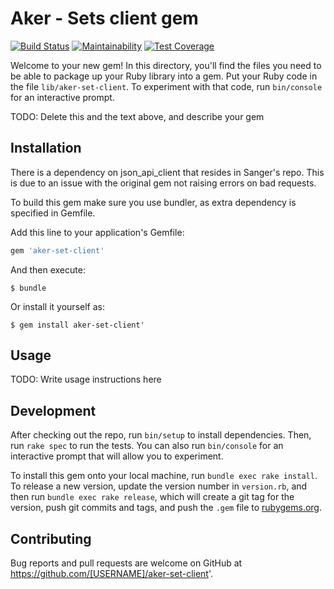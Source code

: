 # Aker - Sets client gem

[![Build Status](https://travis-ci.org/sanger/aker-sets-client-gem.svg?branch=master)](https://travis-ci.org/sanger/aker-sets-client-gem)
[![Maintainability](https://api.codeclimate.com/v1/badges/569cedb328b1c9198381/maintainability)](https://codeclimate.com/github/sanger/aker-sets-client-gem/maintainability)
[![Test Coverage](https://api.codeclimate.com/v1/badges/569cedb328b1c9198381/test_coverage)](https://codeclimate.com/github/sanger/aker-sets-client-gem/test_coverage)

Welcome to your new gem! In this directory, you'll find the files you need to be able to package up your Ruby library into a gem. Put your Ruby code in the file `lib/aker-set-client`. To experiment with that code, run `bin/console` for an interactive prompt.

TODO: Delete this and the text above, and describe your gem

## Installation

There is a dependency on json_api_client that resides in Sanger's repo. This is due to an issue with the original gem not raising errors on bad requests.

To build this gem make sure you use bundler, as extra dependency is specified in Gemfile.

Add this line to your application's Gemfile:

```ruby
gem 'aker-set-client'
```

And then execute:

    $ bundle

Or install it yourself as:

    $ gem install aker-set-client'

## Usage

TODO: Write usage instructions here

## Development

After checking out the repo, run `bin/setup` to install dependencies. Then, run `rake spec` to run the tests. You can also run `bin/console` for an interactive prompt that will allow you to experiment.

To install this gem onto your local machine, run `bundle exec rake install`. To release a new version, update the version number in `version.rb`, and then run `bundle exec rake release`, which will create a git tag for the version, push git commits and tags, and push the `.gem` file to [rubygems.org](https://rubygems.org).

## Contributing

Bug reports and pull requests are welcome on GitHub at https://github.com/[USERNAME]/aker-set-client'.
